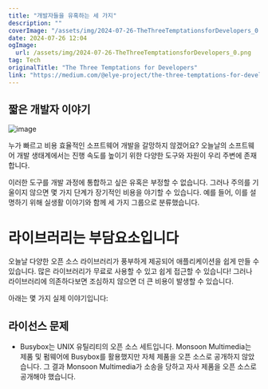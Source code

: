 ```yaml
---
title: "개발자들을 유혹하는 세 가지"
description: ""
coverImage: "/assets/img/2024-07-26-TheThreeTemptationsforDevelopers_0.png"
date: 2024-07-26 12:04
ogImage: 
  url: /assets/img/2024-07-26-TheThreeTemptationsforDevelopers_0.png
tag: Tech
originalTitle: "The Three Temptations for Developers"
link: "https://medium.com/@elye-project/the-three-temptations-for-developers-f6d9019a544b"
---
```



## 짧은 개발자 이야기

![image](/assets/img/2024-07-26-TheThreeTemptationsforDevelopers_0.png)

누가 빠르고 비용 효율적인 소프트웨어 개발을 갈망하지 않겠어요? 오늘날의 소프트웨어 개발 생태계에서는 진행 속도를 높이기 위한 다양한 도구와 자원이 우리 주변에 존재합니다.

이러한 도구를 개발 과정에 통합하고 싶은 유혹은 부정할 수 없습니다. 그러나 주의를 기울이지 않으면 몇 가지 단계가 장기적인 비용을 야기할 수 있습니다. 예를 들어, 이를 설명하기 위해 실생활 이야기와 함께 세 가지 그룹으로 분류했습니다.

<div class="content-ad"></div>

# 라이브러리는 부담요소입니다

오늘날 다양한 오픈 소스 라이브러리가 풍부하게 제공되어 애플리케이션을 쉽게 만들 수 있습니다. 많은 라이브러리가 무료로 사용할 수 있고 쉽게 접근할 수 있습니다! 그러나 라이브러리에 의존하다보면 조심하지 않으면 더 큰 비용이 발생할 수 있습니다.

아래는 몇 가지 실제 이야기입니다:

## 라이선스 문제

<div class="content-ad"></div>

- Busybox는 UNIX 유틸리티의 오픈 소스 세트입니다. Monsoon Multimedia는 제품 및 펌웨어에 Busybox를 활용했지만 자체 제품을 오픈 소스로 공개하지 않았습니다. 그 결과 Monsoon Multimedia가 소송을 당하고 자사 제품을 오픈 소스로 공개해야 했습니다.